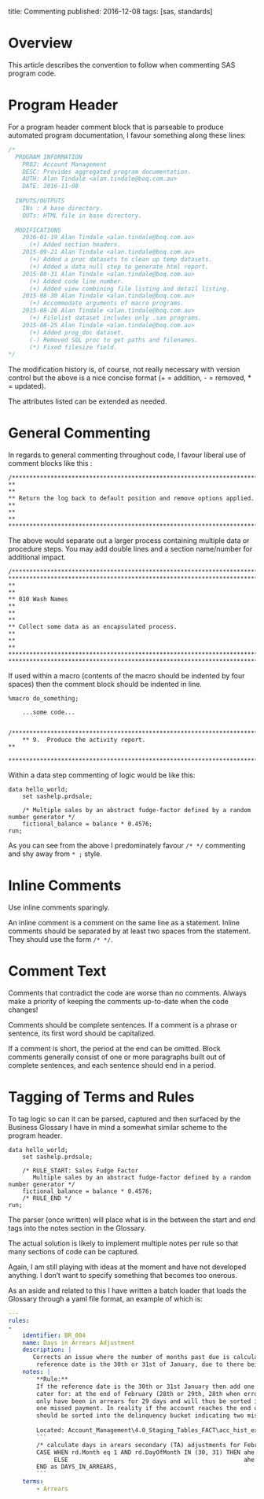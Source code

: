 title: Commenting
published: 2016-12-08
tags: [sas, standards]

# Overview

This article describes the convention to follow when commenting SAS program code.

# Program Header

For a program header comment block that is parseable to produce automated program documentation, I favour something along these lines:

```java
/* 
  PROGRAM INFORMATION 
    PROJ: Account Management
    DESC: Provides aggregated program documentation. 
    AUTH: Alan Tindale <alan.tindale@boq.com.au> 
    DATE: 2016-11-08 
 
  INPUTS/OUTPUTS 
    INs : A base directory. 
    OUTs: HTML file in base directory.
     
  MODIFICATIONS 
    2016-01-19 Alan Tindale <alan.tindale@boq.com.au>  
      (+) Added section headers. 
    2015-09-21 Alan Tindale <alan.tindale@boq.com.au>  
      (+) Added a proc datasets to clean up temp datasets. 
      (+) Added a data null step to generate html report. 
    2015-08-31 Alan Tindale <alan.tindale@boq.com.au> 
      (+) Added code line number. 
      (+) Added view combining file listing and detail listing. 
    2015-08-30 Alan Tindale <alan.tindale@boq.com.au> 
      (+) Accommodate arguments of macro programs. 
    2015-08-26 Alan Tindale <alan.tindale@boq.com.au> 
      (+) Filelist dataset includes only .sas programs. 
    2015-08-25 Alan Tindale <alan.tindale@boq.com.au> 
      (+) Added prog_doc dataset. 
      (-) Removed SQL proc to get paths and filenames. 
      (*) Fixed filesize field. 
*/
```

The modification history is, of course, not really necessary with version control but the above is a nice concise format (+ = addition, - = removed, * = updated).

The attributes listed can be extended as needed.

# General Commenting

In regards to general commenting throughout code, I favour liberal use of comment blocks like this :

```
/********************************************************************************
**                                                                             **
** Return the log back to default position and remove options applied.         **
**                                                                             **
********************************************************************************/
```

The above would separate out a larger process containing multiple data or procedure steps. You may add double lines and a section name/number for additional impact.

```
/********************************************************************************
*********************************************************************************
**                                                                             **
** 010 Wash Names                                                              **
**                                                                             **
** Collect some data as an encapsulated process.                               **
**                                                                             **
*********************************************************************************
********************************************************************************/
```


If used within a macro (contents of the macro should be indented by four spaces) then the comment block should be indented in line.

```
%macro do_something;

    ...some code...

    /****************************************************************************
    ** 9.  Produce the activity report.                                        **
    ****************************************************************************/
```

Within a data step commenting of logic would be like this:

```
data hello_world;
    set sashelp.prdsale;

    /* Multiple sales by an abstract fudge-factor defined by a random number generator */
    fictional_balance = balance * 0.4576;
run;
```

As you can see from the above I predominately favour `/* */` commenting and shy away from `* ;` style.

# Inline Comments

Use inline comments sparingly.

An inline comment is a comment on the same line as a statement. Inline comments should be separated by at least two spaces from the statement. They should use the form `/* */`.

# Comment Text

Comments that contradict the code are worse than no comments. Always make a priority of keeping the comments up-to-date when the code changes!

Comments should be complete sentences. If a comment is a phrase or sentence, its first word should be capitalized.

If a comment is short, the period at the end can be omitted. Block comments generally consist of one or more paragraphs built out of complete sentences, and each sentence should end in a period.

# Tagging of Terms and Rules

To tag logic so can it can be parsed, captured and then surfaced by the Business Glossary I have in mind a somewhat similar scheme to the program header.

```
data hello_world;
    set sashelp.prdsale;

    /* RULE_START: Sales Fudge Factor
       Multiple sales by an abstract fudge-factor defined by a random number generator */
    fictional_balance = balance * 0.4576;
    /* RULE_END */
run;
```

The parser (once written) will place what is in the between the start and end tags into the notes section in the Glossary.

The actual solution is likely to implement multiple notes per rule so that many sections of code can be captured.

Again, I am still playing with ideas at the moment and have not developed anything. I don’t want to specify something that becomes too onerous.

As an aside and related to this I have written a batch loader that loads the Glossary through a yaml file format, an example of which is:

```yaml
---
rules:
-
    identifier: BR_004
    name: Days in Arrears Adjustment
    description: |
       Corrects an issue where the number of months past due is calculated incorrectly when the 
        reference date is the 30th or 31st of January, due to there being less days in February.
    notes: |
        **Rule:**
        If the reference date is the 30th or 31st January then add one to the number of days in arrears to 
        cater for: at the end of February (28th or 29th, 28th when error is produced?), The account will 
        only have been in arrears for 29 days and will thus be sorted into the delinquency bucket indicating 
        one missed payment. In reality if the account reaches the end of Febuary and is still delinquent, it 
        should be sorted into the delinquency bucket indicating two missed payments?
        
        Located: Account_Management\4.0_Staging_Tables_FACT\acc_hist_ext.sas
        ```
        /* calculate days in arears secondary (TA) adjustments for February */
        CASE WHEN rd.Month eq 1 AND rd.DayOfMonth IN (30, 31) THEN ahe.DAYS_IN_ARREARS + 1
             ELSE                                                  ahe.DAYS_IN_ARREARS
        END as DAYS_IN_ARREARS,
        ```
    terms: 
        - Arrears
```



